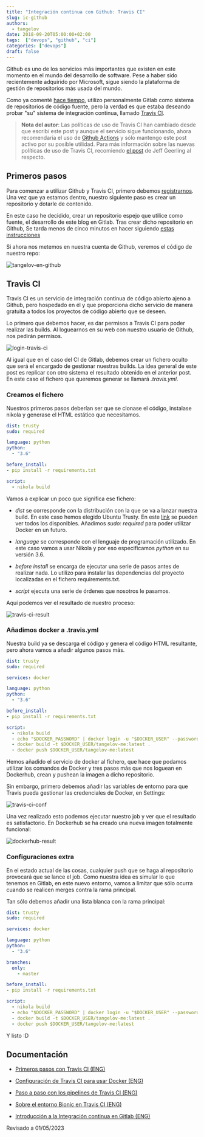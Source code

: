 ```yaml
---
title: "Integración continua con Github: Travis CI"
slug: ic-github
authors:
  - tangelov
date: 2018-09-20T05:00:00+02:00
tags:  ["devops", "github", "ci"]
categories: ["devops"]
draft: false
---
```


Github es uno de los servicios más importantes que existen en este momento en el mundo del desarrollo de software. Pese a haber sido recientemente adquirido por Microsoft, sigue siendo la plataforma de gestión de repositorios más usada del mundo.

Como ya comenté [hace tiempo](http://tangelov.me/posts/ic-gitlab.html), utilizo personalmente Gitlab como sistema de repositorios de código fuente, pero la verdad es que estaba deseando probar "su" sistema de integración continua, llamado [Travis CI](https://travis-ci.org/).

> __Nota del autor__: Las políticas de uso de Travis CI han cambiado desde que escribí este post y aunque el servicio sigue funcionando, ahora recomendaría el uso de [Github Actions](https://github.com/features/actions) y sólo mantengo este post activo por su posible utilidad.  Para más información sobre las nuevas políticas de uso de Travis CI, recomiendo [el post](https://www.jeffgeerling.com/blog/2020/travis-cis-new-pricing-plan-threw-wrench-my-open-source-works) de Jeff Geerling al respecto.

<!--more-->

## Primeros pasos
Para comenzar a utilizar Github y Travis CI, primero debemos [registrarnos](https://github.com/join?return_to=%2Fjoin%3Fsource%3Dheader-home&source=login). Una vez que ya estamos dentro, nuestro siguiente paso es crear un repositorio y dotarle de contenido.

En este caso he decidido, crear un repositorio espejo que utilice como fuente, el desarrollo de este blog en Gitlab. Tras crear dicho repositorio en Github, Se tarda menos de cinco minutos en hacer siguiendo [estas instrucciones](https://docs.gitlab.com/ee/workflow/repository_mirroring.html#setting-up-a-push-mirror-from-gitlab-to-github)

Si ahora nos metemos en nuestra cuenta de Github, veremos el código de nuestro repo:

![tangelov-en-github](https://storage.googleapis.com/tangelov-data/images/0015-00.png)

## Travis CI
Travis CI es un servicio de integración continua de código abierto ajeno a Github, pero hospedado en él y que proporciona dicho servicio de manera gratuita a todos los proyectos de código abierto que se deseen.

Lo primero que debemos hacer, es dar permisos a Travis CI para poder realizar las builds. Al loguearnos en su web con nuestro usuario de Github, nos pedirán permisos.

![login-travis-ci](https://storage.googleapis.com/tangelov-data/images/0015-01.png)

Al igual que en el caso del CI de Gitlab, debemos crear un fichero oculto que será el encargado de gestionar nuestras builds. La idea general de este post es replicar con otro sistema el resultado obtenido en el anterior post. En este caso el fichero que queremos generar se llamará _.travis.yml_.

### Creamos el fichero
Nuestros primeros pasos deberían ser que se clonase el código, instalase nikola y generase el HTML estático que necesitamos.

```yaml
dist: trusty
sudo: required

language: python
python:
  - "3.6"

before_install:
- pip install -r requirements.txt

script:
  - nikola build
```

Vamos a explicar un poco que significa ese fichero:

* _dist_ se corresponde con la distribución con la que se va a lanzar nuestra build. En este caso hemos elegido Ubuntu Trusty. En este [link](https://docs.travis-ci.com/user/reference/overview/) se pueden ver todos los disponibles. Añadimos _sudo: required_ para poder utilizar Docker en un futuro.

* _language_ se corresponde con el lenguaje de programación utilizado. En este caso vamos a usar Nikola y por eso especificamos _python_ en su versión 3.6.

* _before install_ se encarga de ejecutar una serie de pasos antes de realizar nada. Lo utilizo para instalar las dependencias del proyecto localizadas en el fichero requirements.txt.

* _script_ ejecuta una serie de órdenes que nosotros le pasamos.


Aquí podemos ver el resultado de nuestro proceso:

![travis-ci-result](https://storage.googleapis.com/tangelov-data/images/0015-02.png)

### Añadimos docker a .travis.yml
Nuestra build ya se descarga el código y genera el código HTML resultante, pero ahora vamos a añadir algunos pasos más.

```yaml
dist: trusty
sudo: required

services: docker

language: python
python:
  - "3.6"

before_install:
- pip install -r requirements.txt

script:
  - nikola build
  - echo "$DOCKER_PASSWORD" | docker login -u "$DOCKER_USER" --password-stdin
  - docker build -t $DOCKER_USER/tangelov-me:latest .
  - docker push $DOCKER_USER/tangelov-me:latest
```

Hemos añadido el servicio de docker al fichero, que hace que podamos utilizar los comandos de Docker y tres pasos más que nos loguean en Dockerhub, crean y pushean la imagen a dicho repositorio.

Sin embargo, primero debemos añadir las variables de entorno para que Travis pueda gestionar las credenciales de Docker, en Settings:

![travis-ci-conf](https://storage.googleapis.com/tangelov-data/images/0015-03.png)

Una vez realizado esto podemos ejecutar nuestro job y ver que el resultado es satisfactorio. En Dockerhub se ha creado una nueva imagen totalmente funcional:

![dockerhub-result](https://storage.googleapis.com/tangelov-data/images/0015-04.png)

### Configuraciones extra
En el estado actual de las cosas, cualquier push que se haga al repositorio provocará que se lance el job. Como nuestra idea es simular lo que tenemos en Gitlab, en este nuevo entorno, vamos a limitar que sólo ocurra cuando se realicen merges contra la rama principal.

Tan sólo debemos añadir una lista blanca con la rama principal:

```yaml
dist: trusty
sudo: required

services: docker

language: python
python:
  - "3.6"

branches:
  only:
    - master

before_install:
- pip install -r requirements.txt

script:
  - nikola build
  - echo "$DOCKER_PASSWORD" | docker login -u "$DOCKER_USER" --password-stdin
  - docker build -t $DOCKER_USER/tangelov-me:latest .
  - docker push $DOCKER_USER/tangelov-me:latest
```

Y listo :D


## Documentación

* [Primeros pasos con Travis CI (ENG)](https://docs.travis-ci.com/user/getting-started/)

* [Configuración de Travis CI para usar Docker (ENG)](https://docs.travis-ci.com/user/docker/)

* [Paso a paso con los pipelines de Travis CI (ENG)](https://docs.travis-ci.com/user/customizing-the-build/)

* [Sobre el entorno Bionic en Travis CI (ENG)](https://docs.travis-ci.com/user/reference/bionic/)

* [Introducción a la Integración continua en Gitlab (ENG)](https://about.gitlab.com/product/continuous-integration/)

Revisado a 01/05/2023
